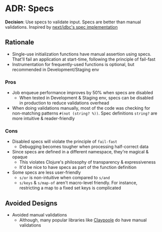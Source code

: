 ADR: Specs
=============

**Decision**: Use specs to validate input. Specs are better than manual validations. Inspired by [next/jdbc's spec implementation](https://github.com/seancorfield/next-jdbc/blob/5ce2c327323eb5c164e60f922f051df35ea08c83/src/next/jdbc/specs.clj)

Rationale
---------

- Single-use initialization functions have manual assertion using specs. That'll fail an application at start-time, following the principle of fail-fast
- Instrumentation for frequently-used functions is optional, but recommended in Development/Staging env

### Pros
- Job enqueue performance improves by 50% when specs are disabled
  - When tested in Development & Staging env, specs can be disabled in production to reduce validations overhead
- When doing validations manually, most of the code was checking for non-matching patterns `#(not (string? %))`. Spec definitions `string?` are more intuitive & reader-friendly
 

### Cons
- Disabled specs will violate the principle of `fail-fast`
  - Debugging becomes tougher when processing half-correct data
- Since specs are defined in a different namespace, they're magical & opaque
  - This violates Clojure's philosophy of transparency & expressiveness
  - It'd be nice to have specs as part of the function definition
- Some specs are less user-friendly
  - `s/or` is non-intuitive when compared to `s/and`
  - `s/keys` & `s/map-of` aren't macro-level friendly. For instance, restricting a map to a fixed set keys is complicated


Avoided Designs
---------

- Avoided manual validations
  - Although, many popular libraries like [Claypoole](https://github.com/clj-commons/claypoole) do have manual validations
